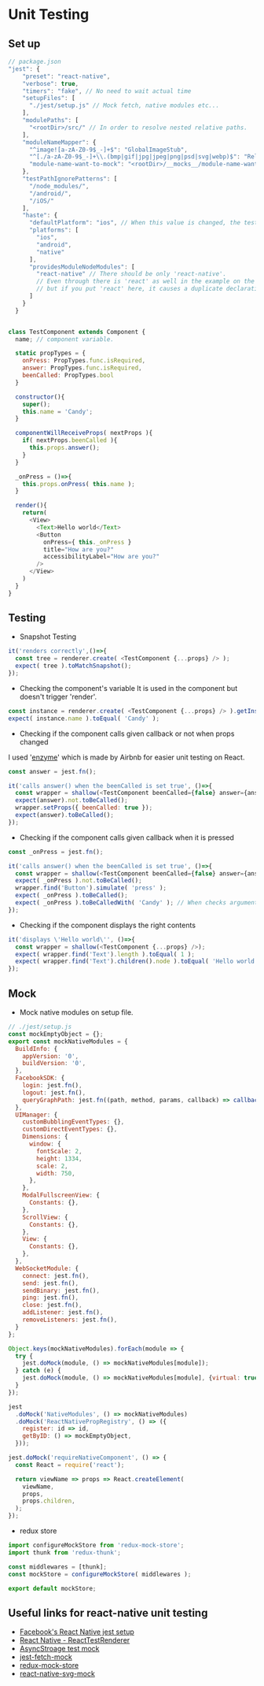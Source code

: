 # Unit Testing 

## Set up

```javascript
// package.json
"jest": {
    "preset": "react-native",
    "verbose": true,
    "timers": "fake", // No need to wait actual time 
    "setupFiles": [
      "./jest/setup.js" // Mock fetch, native modules etc... 
    ],
    "modulePaths": [
      "<rootDir>/src/" // In order to resolve nested relative paths.
    ],
    "moduleNameMapper": {
      "^image![a-zA-Z0-9$_-]+$": "GlobalImageStub",
      "^[./a-zA-Z0-9$_-]+\\.(bmp|gif|jpg|jpeg|png|psd|svg|webp)$": "RelativeImageStub",
      "module-name-want-to-mock": "<rootDir>/__mocks__/module-name-want-to-mock.js"
    },
    "testPathIgnorePatterns": [
      "/node_modules/",
      "/android/",
      "/iOS/"
    ],
    "haste": {
      "defaultPlatform": "ios", // When this value is changed, the test process is also different.
      "platforms": [
        "ios",
        "android",
        "native"
      ],
      "providesModuleNodeModules": [
        "react-native" // There should be only 'react-native'.
        // Even through there is 'react' as well in the example on the website, 
        // but if you put 'react' here, it causes a duplicate declaration error.
      ]
    }
  }
```

```javascript
```

```javascript
class TestComponent extends Component {
  name; // component variable. 

  static propTypes = {
    onPress: PropTypes.func.isRequired,
    answer: PropTypes.func.isRequired,
    beenCalled: PropTypes.bool
  }

  constructor(){
    super();
    this.name = 'Candy';
  }

  componentWillReceiveProps( nextProps ){
    if( nextProps.beenCalled ){
      this.props.answer();
    }
  }

  _onPress = ()=>{
    this.props.onPress( this.name );
  }

  render(){
    return(
      <View>
        <Text>Hello world</Text>
        <Button
          onPress={ this._onPress }
          title="How are you?"
          accessibilityLabel="How are you?"
        />
      </View>
    )
  }
}
```

## Testing

- Snapshot Testing

```javascript
it('renders correctly',()=>{
  const tree = renderer.create( <TestComponent {...props} /> );
  expect( tree ).toMatchSnapshot();
});
```

- Checking the component's variable 
It is used in the component but doesn't trigger 'render'.

```javascript
const instance = renderer.create( <TestComponent {...props} /> ).getInstance();
expect( instance.name ).toEqual( 'Candy' );
```

- Checking if the component calls given callback or not when props changed  

I used '[enzyme](https://github.com/airbnb/enzyme)' which is made by Airbnb for easier  unit testing on React.

```javascript
const answer = jest.fn();

it('calls answer() when the beenCalled is set true', ()=>{
  const wrapper = shallow(<TestComponent beenCalled={false} answer={answer} onPress={onPress} />);
  expect(answer).not.toBeCalled();
  wrapper.setProps({ beenCalled: true }); 
  expect(answer).toBeCalled();
});
```

- Checking if the component calls given callback when it is pressed 

```javascript
const _onPress = jest.fn();

it('calls answer() when the beenCalled is set true', ()=>{
  const wrapper = shallow(<TestComponent beenCalled={false} answer={answer} onPress={_onPress} />);
  expect( _onPress ).not.toBeCalled();
  wrapper.find('Button').simulate( 'press' );
  expect( _onPress ).toBeCalled();
  expect( _onPress ).toBeCalledWith( 'Candy' ); // When checks arguments 
});
```

- Checking if the component displays the right contents

```javascript
it('displays \'Hello world\'', ()=>{
  const wrapper = shallow(<TestComponent {...props} />);
  expect( wrapper.find('Text').length ).toEqual( 1 );
  expect( wrapper.find('Text').children().node ).toEqual( 'Hello world' );
});
```

## Mock 

- Mock native modules on setup file.

```javascript
// ./jest/setup.js
const mockEmptyObject = {};
export const mockNativeModules = {
  BuildInfo: {
    appVersion: '0',
    buildVersion: '0',
  },
  FacebookSDK: {
    login: jest.fn(),
    logout: jest.fn(),
    queryGraphPath: jest.fn((path, method, params, callback) => callback()),
  },
  UIManager: {
    customBubblingEventTypes: {},
    customDirectEventTypes: {},
    Dimensions: {
      window: {
        fontScale: 2,
        height: 1334,
        scale: 2,
        width: 750,
      },
    },
    ModalFullscreenView: {
      Constants: {},
    },
    ScrollView: {
      Constants: {},
    },
    View: {
      Constants: {},
    },
  },
  WebSocketModule: {
    connect: jest.fn(),
    send: jest.fn(),
    sendBinary: jest.fn(),
    ping: jest.fn(),
    close: jest.fn(),
    addListener: jest.fn(),
    removeListeners: jest.fn(),
  }
};

Object.keys(mockNativeModules).forEach(module => {
  try {
    jest.doMock(module, () => mockNativeModules[module]); 
  } catch (e) {
    jest.doMock(module, () => mockNativeModules[module], {virtual: true});
  }
});

jest
  .doMock('NativeModules', () => mockNativeModules)
  .doMock('ReactNativePropRegistry', () => ({
    register: id => id,
    getByID: () => mockEmptyObject,
  }));

jest.doMock('requireNativeComponent', () => {
  const React = require('react');

  return viewName => props => React.createElement(
    viewName,
    props,
    props.children,
  );
});
```

- redux store 

```javascript
import configureMockStore from 'redux-mock-store';
import thunk from 'redux-thunk';

const middlewares = [thunk];
const mockStore = configureMockStore( middlewares );

export default mockStore;
```

## Useful links for react-native unit testing   

- [Facebook's React Native jest setup](https://github.com/facebook/react-native/blob/master/jest/setup.js) 
- [React Native - ReactTestRenderer](https://github.com/facebook/react/tree/master/src/renderers/testing)  
- [AsyncStroage test mock](https://github.com/jasonmerino/react-native-simple-store/blob/master/__tests__/index-test.js#L31-L64)   
- [jest-fetch-mock](https://github.com/jefflau/jest-fetch-mock)
- [redux-mock-store](https://github.com/arnaudbenard/redux-mock-store) 
- [react-native-svg-mock](https://github.com/FormidableLabs/react-native-svg-mock)